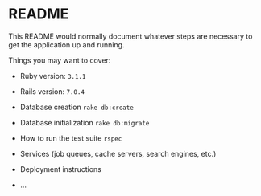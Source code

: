# README

This README would normally document whatever steps are necessary to get the
application up and running.

Things you may want to cover:

* Ruby version: `3.1.1`

* Rails version: `7.0.4`

* Database creation
  `rake db:create`

* Database initialization
  `rake db:migrate`

* How to run the test suite
  `rspec`

* Services (job queues, cache servers, search engines, etc.)

* Deployment instructions

* ...
